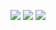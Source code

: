 
![](/sipoon-program/images/Instr1.jpg)
![](/sipoon-program/images/Instr2.jpg)
![](/sipoon-program/images/Instr3.jpg)